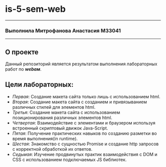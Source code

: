 # is-5-sem-web
***
### Выполнила Митрофанова Анастасия М33041
***
## О проекте
Данный репозиторий является результатом выполнения лабораторных работ по **_webам_**.  
## Цели лабораторных:
* *Первая*: Создание макета сайта только лишь с использованием html.
* *Вторая*: Создание макета сайта с созданием и привязыванием различных стилей для элементов html.
* *Третья*: Создание макета сайта с использованием позиционирования различных элементов html.
* *Четвертая*: Взаимодействие с элементами и браузером используя встроенный скриптовый движок Java-Script.
* *Пятая*: Получение практических навыков по созданию разметки во время выполнения(in runtime).
* *Шестая*: Знакомство с сущностью Promise и создание http запросов с корректной обработкой их ответов.
* *Седьмая*: Изучение продвинутых практик взаимодействия с DOM и CSS с использованием подключаемых JS библиотек.
